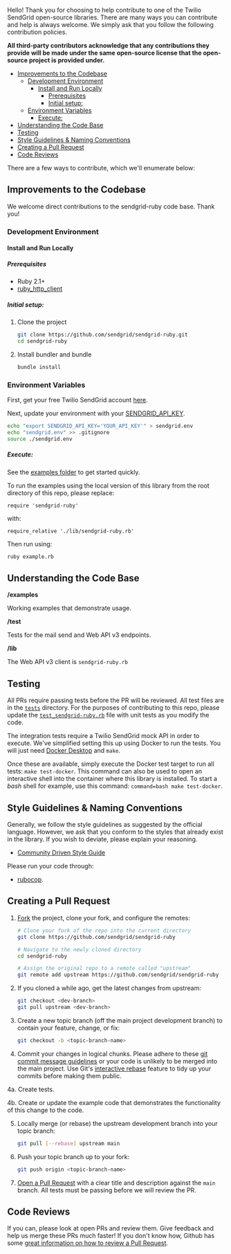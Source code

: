 Hello! Thank you for choosing to help contribute to one of the Twilio SendGrid open-source libraries. There are many ways you can contribute and help is always welcome.  We simply ask that you follow the following contribution policies.

**All third-party contributors acknowledge that any contributions they provide will be made under the same open-source license that the open-source project is provided under.**
- [Improvements to the Codebase](#improvements-to-the-codebase)
  - [Development Environment](#development-environment)
    - [Install and Run Locally](#install-and-run-locally)
      - [Prerequisites](#prerequisites)
      - [Initial setup:](#initial-setup)
  - [Environment Variables](#environment-variables)
      - [Execute:](#execute)
- [Understanding the Code Base](#understanding-the-code-base)
- [Testing](#testing)
- [Style Guidelines & Naming Conventions](#style-guidelines--naming-conventions)
- [Creating a Pull Request](#creating-a-pull-request)
- [Code Reviews](#code-reviews)

There are a few ways to contribute, which we'll enumerate below:

<a name="improvements-to-the-codebase"></a>
## Improvements to the Codebase

We welcome direct contributions to the sendgrid-ruby code base. Thank you!

### Development Environment ###

#### Install and Run Locally ####

##### Prerequisites #####

- Ruby 2.1+
- [ruby_http_client](https://github.com/sendgrid/ruby-http-client)


##### Initial setup: #####

1. Clone the project

   ```bash
   git clone https://github.com/sendgrid/sendgrid-ruby.git
   cd sendgrid-ruby
   ```

1. Install bundler and bundle

   ```bash
   bundle install
   ```

### Environment Variables

First, get your free Twilio SendGrid account [here](https://sendgrid.com/free?source=sendgrid-ruby).

Next, update your environment with your [SENDGRID_API_KEY](https://app.sendgrid.com/settings/api_keys).

```bash
echo "export SENDGRID_API_KEY='YOUR_API_KEY'" > sendgrid.env
echo "sendgrid.env" >> .gitignore
source ./sendgrid.env
```

##### Execute: #####

See the [examples folder](examples) to get started quickly.

To run the examples using the local version of this library from the root directory of this repo, please replace:

`require 'sendgrid-ruby'`

with:

`require_relative './lib/sendgrid-ruby.rb'`

Then run using:

```bash
ruby example.rb
```

<a name="understanding-the-codebase"></a>
## Understanding the Code Base

**/examples**

Working examples that demonstrate usage.

**/test**

Tests for the mail send and Web API v3 endpoints.

**/lib**

The Web API v3 client is `sendgrid-ruby.rb`

## Testing

All PRs require passing tests before the PR will be reviewed. All test files are in the [`tests`](test) directory. For the purposes of contributing to this repo, please update the [`test_sendgrid-ruby.rb`](test/sendgrid/test_sendgrid-ruby.rb) file with unit tests as you modify the code.

The integration tests require a Twilio SendGrid mock API in order to execute. We've simplified setting this up using Docker to run the tests. You will just need [Docker Desktop](https://docs.docker.com/get-docker/) and `make`.

Once these are available, simply execute the Docker test target to run all tests: `make test-docker`. This command can also be used to open an interactive shell into the container where this library is installed. To start a *bash* shell for example, use this command: `command=bash make test-docker`.

<a name="style-guidelines-and-naming-conventions"></a>
## Style Guidelines & Naming Conventions

Generally, we follow the style guidelines as suggested by the official language. However, we ask that you conform to the styles that already exist in the library. If you wish to deviate, please explain your reasoning.

- [Community Driven Style Guide](https://github.com/bbatsov/ruby-style-guide)

Please run your code through:

- [rubocop](https://github.com/bbatsov/rubocop).

<a name="creating-a-pull-request"></a>
## Creating a Pull Request

1. [Fork](https://help.github.com/fork-a-repo/) the project, clone your fork,
   and configure the remotes:

   ```bash
   # Clone your fork of the repo into the current directory
   git clone https://github.com/sendgrid/sendgrid-ruby

   # Navigate to the newly cloned directory
   cd sendgrid-ruby

   # Assign the original repo to a remote called "upstream"
   git remote add upstream https://github.com/sendgrid/sendgrid-ruby
   ```

2. If you cloned a while ago, get the latest changes from upstream:

   ```bash
   git checkout <dev-branch>
   git pull upstream <dev-branch>
   ```

3. Create a new topic branch (off the main project development branch) to
   contain your feature, change, or fix:

   ```bash
   git checkout -b <topic-branch-name>
   ```

4. Commit your changes in logical chunks. Please adhere to these [git commit
   message guidelines](http://tbaggery.com/2008/04/19/a-note-about-git-commit-messages.html)
   or your code is unlikely to be merged into the main project. Use Git's
   [interactive rebase](https://help.github.com/articles/interactive-rebase)
   feature to tidy up your commits before making them public.

4a. Create tests.

4b. Create or update the example code that demonstrates the functionality of this change to the code.

5. Locally merge (or rebase) the upstream development branch into your topic branch:

   ```bash
   git pull [--rebase] upstream main
   ```

6. Push your topic branch up to your fork:

   ```bash
   git push origin <topic-branch-name>
   ```

7. [Open a Pull Request](https://help.github.com/articles/using-pull-requests/)
    with a clear title and description against the `main` branch. All tests must be passing before we will review the PR.

<a name="code-reviews"></a>
## Code Reviews

If you can, please look at open PRs and review them. Give feedback and help us merge these PRs much faster! If you don't know how, Github has some [great information on how to review a Pull Request](https://help.github.com/articles/about-pull-request-reviews/).
